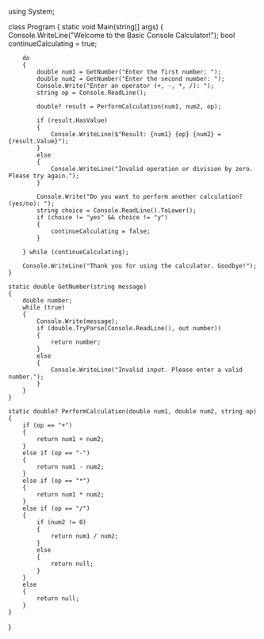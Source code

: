 
using System;

class Program
{
    static void Main(string[] args)
    {
        Console.WriteLine("Welcome to the Basic Console Calculator!");
        bool continueCalculating = true;

        do
        {
            double num1 = GetNumber("Enter the first number: ");
            double num2 = GetNumber("Enter the second number: ");
            Console.Write("Enter an operator (+, -, *, /): ");
            string op = Console.ReadLine();

            double? result = PerformCalculation(num1, num2, op);

            if (result.HasValue)
            {
                Console.WriteLine($"Result: {num1} {op} {num2} = {result.Value}");
            }
            else
            {
                Console.WriteLine("Invalid operation or division by zero. Please try again.");
            }

            Console.Write("Do you want to perform another calculation? (yes/no): ");
            string choice = Console.ReadLine().ToLower();
            if (choice != "yes" && choice != "y")
            {
                continueCalculating = false;
            }

        } while (continueCalculating);

        Console.WriteLine("Thank you for using the calculator. Goodbye!");
    }

    static double GetNumber(string message)
    {
        double number;
        while (true)
        {
            Console.Write(message);
            if (double.TryParse(Console.ReadLine(), out number))
            {
                return number;
            }
            else
            {
                Console.WriteLine("Invalid input. Please enter a valid number.");
            }
        }
    }

    static double? PerformCalculation(double num1, double num2, string op)
    {
        if (op == "+")
        {
            return num1 + num2;
        }
        else if (op == "-")
        {
            return num1 - num2;
        }
        else if (op == "*")
        {
            return num1 * num2;
        }
        else if (op == "/")
        {
            if (num2 != 0)
            {
                return num1 / num2;
            }
            else
            {
                return null;
            }
        }
        else
        {
            return null;
        }
    }
}

